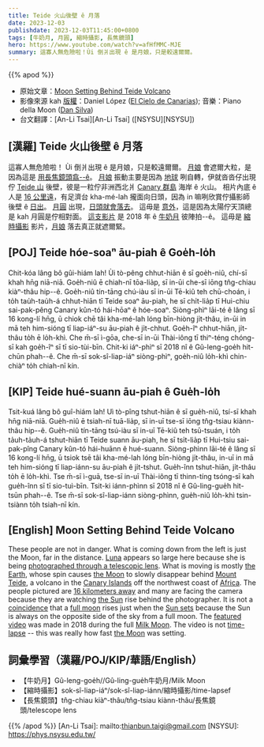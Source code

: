 ```yaml
---
title: Teide 火山後壁 ê 月落
date: 2023-12-03
publishdate: 2023-12-03T11:45:00+0800
tags: [牛奶月, 月圓, 縮時攝影, 長焦鏡頭]
hero: https://www.youtube.com/watch?v=afHfMMC-MJE
summary: 這寡人無危險啦！Ùi 倒爿出現 ê 是月娘，只是較遠爾爾。
---
```


{{% apod %}}

- 原始文章：[Moon Setting Behind Teide Volcano](https://apod.nasa.gov/apod/ap231203.html)
- 影像來源 kah [版權][copyright]：Daniel López ([El Cielo de Canarias](https://www.elcielodecanarias.com/)); 音樂：Piano della Moon ([Dan Silva](https://vimeo.com/dansilvaworld))
- 台文翻譯：[An-Li Tsai][An-Li Tsai] ([NSYSU][NSYSU])

## [漢羅] Teide 火山後壁 ê 月落
這寡人無危險啦！
Ùi 倒爿出現 ê 是月娘，只是較遠爾爾。
[月娘][Luna] 會遮爾大粒，是因為這是 [用長焦鏡頭翕--ê][photographed through a telescopic lens]。
[月娘][the Moon 1] 振動主要是因為 [地球][the Earth] 咧自轉，伊就沓沓仔出現佇 [Teide 山][Mount Teide] 後壁，彼是一粒佇非洲西北爿 [Canary 群島][Canary Islands] 海岸 ê 火山。
相片內底 ê 人是 [16 公里遠][16 kilometers away]，有足濟台 kha-mé-lah 攏面向日頭，因為 in 嘛咧欣賞佇攝影師後壁 ê [日出][the Sun]。
[月圓][full moon] 出現，[日頭就會落去][Sun sets]。
這毋是 [意外][coincidence]，這是因為太陽佇天頂總是 kah 月圓是佇相對面。
[這支影片][featured video] 是 2018 年 ê [牛奶月][Milk Moon] 彼陣拍--ê。
這毋是 [縮時攝影][time-lapse] 影片，[月娘][the Moon 2] 落去真正就遮爾緊。

## [POJ] Teide hóe-soaⁿ āu-piah ê Goe̍h-lo̍h
Chit-kóa lâng bô gûi-hiám lah!
Ùi tò-pêng chhut-hiān ê sī goe̍h-niû, chí-sī khah hn̄g niā-niā.
Goe̍h-niû ē chiah-nī tōa-lia̍p, sī in-ūi che-sī iōng tn̂g-chiau kiàⁿ-thâu hip--ê.
Goe̍h-niû tín-tāng chú-iàu sī in-ūi Tē-kiû teh chū-choán, i to̍h tau̍h-tau̍h-á chhut-hiān tī Teide soaⁿ āu-piah, he sī chi̍t-lia̍p tī Hui-chiu sai-pak-pêng Canary kûn-tó hái-hōaⁿ ê hóe-soaⁿ.
Siòng-phìⁿ lāi-té ê lâng sī 16 kong-lí hn̄g, ū chiok chē tâi kha-mé-lah lóng bīn-hiòng ji̍t-thâu, in-ūi in mā teh him-sióng tī liap-iáⁿ-su āu-piah ê ji̍t-chhut.
Goe̍h-îⁿ chhut-hiān, ji̍t-thâu to̍h ē lo̍h-khì.
Che m̄-sī ì-gōa, che-sī in-ūi Thài-iông tī thiⁿ-téng chóng-sī kah goe̍h-îⁿ sī tī sio-tùi-bīn.
Chit-ki iáⁿ-phìⁿ sī 2018 nî ê Gû-leng-goe̍h hit-chūn phah--ê.
Che m̄-sī sok-sî-liap-iáⁿ siòng-phìⁿ, goe̍h-niû lo̍h-khì chin-chiàⁿ to̍h chiah-nī kín.

## [KIP] Teide hué-suann āu-piah ê Gue̍h-lo̍h
Tsit-kuá lâng bô guî-hiám lah!
Uì tò-pîng tshut-hiān ê sī gue̍h-niû, tsí-sī khah hn̄g niā-niā.
Gue̍h-niû ē tsiah-nī tuā-lia̍p, sī in-uī tse-sī iōng tn̂g-tsiau kiànn-thâu hip--ê.
Gue̍h-niû tín-tāng tsú-iàu sī in-uī Tē-kiû teh tsū-tsuán, i to̍h ta̍uh-ta̍uh-á tshut-hiān tī Teide suann āu-piah, he sī tsi̍t-lia̍p tī Hui-tsiu sai-pak-pîng Canary kûn-tó hái-huānn ê hué-suann.
Siòng-phìnn lāi-té ê lâng sī 16 kong-lí hn̄g, ū tsiok tsē tâi kha-mé-lah lóng bīn-hiòng ji̍t-thâu, in-uī in mā teh him-sióng tī liap-iánn-su āu-piah ê ji̍t-tshut.
Gue̍h-înn tshut-hiān, ji̍t-thâu to̍h ē lo̍h-khì.
Tse m̄-sī ì-guā, tse-sī in-uī Thài-iông tī thinn-tíng tsóng-sī kah gue̍h-înn sī tī sio-tuì-bīn.
Tsit-ki iánn-phìnn sī 2018 nî ê Gû-ling-gue̍h hit-tsūn phah--ê.
Tse m̄-sī sok-sî-liap-iánn siòng-phìnn, gue̍h-niû lo̍h-khì tsin-tsiànn to̍h tsiah-nī kín.

## [English] Moon Setting Behind Teide Volcano
These people are not in danger.
What is coming down from the left is just the Moon, far in the distance.
[Luna][Luna] appears so large here because she is being [photographed through a telescopic lens][photographed through a telescopic lens].
What is moving is mostly [the Earth][the Earth], whose spin causes [the Moon][the Moon 1] to slowly disappear behind [Mount Teide][Mount Teide], a volcano in the [Canary Islands][Canary Islands] off the northwest coast of [Africa][Africa].
The people pictured are [16 kilometers away][16 kilometers away] and many are facing the camera because they are watching [the Sun][the Sun] rise behind the photographer.
It is not a [coincidence][coincidence] that a [full moon][full moon] rises just when the [Sun sets][Sun sets] because the Sun is always on the opposite side of the sky from a full moon.
The [featured video][featured video] was made in 2018 during the full [Milk Moon][Milk Moon].
The video is not [time-lapse][time-lapse] -- this was really how fast [the Moon][the Moon 2] was setting.

## 詞彙學習（漢羅/POJ/KIP/華語/English）
- 【牛奶月】Gû-leng-goe̍h//Gû-ling-gue̍h牛奶月/Milk Moon
- 【縮時攝影】sok-sî-liap-iáⁿ/sok-sî-liap-iánn/縮時攝影/time-lapsef
- 【長焦鏡頭】tn̂g-chiau kiàⁿ-thâu/tn̂g-tsiau kiànn-thâu/長焦鏡頭/telescope lens

{{% /apod %}}
[An-Li Tsai]: mailto:thianbun.taigi@gmail.com
[NSYSU]: https://phys.nsysu.edu.tw/

[copyright]: https://apod.nasa.gov/apod/fap/lib/about_apod.html#srapply
[License]: https://creativecommons.org/licenses/by/3.0/

[Luna]:https://en.wikipedia.org/wiki/Luna_(goddess)
[photographed through a telescopic lens]:https://apod.nasa.gov/apod/image/1806/Telescope_Teide.jpg
[the Earth]:https://science.nasa.gov/earth/
[the Moon 1]:https://science.nasa.gov/moon/
[Mount Teide]:https://en.wikipedia.org/wiki/Teide
[Canary Islands]:https://en.wikipedia.org/wiki/Canary_Islands
[Africa]:https://en.wikipedia.org/wiki/Africa
[16 kilometers away]:https://apod.nasa.gov/apod/image/1806/teide_volcan_video.jpg
[the Sun]:https://science.nasa.gov/sun/facts/
[coincidence]:https://atworkandbored.com/jokes-inc/fun-pics/long-neck-cat-8110.jpeg
[full moon]:https://apod.nasa.gov/apod/ap211010.html
[Sun sets]:https://apod.nasa.gov/apod/ap220320.html
[featured video]:https://vimeo.com/272723959
[Milk Moon]:https://www.csmonitor.com/Science/2010/0526/What-is-a-milk-moon-anyway
[time-lapse]:https://apod.nasa.gov/apod/ap170820.html
[the Moon 2]:https://apod.nasa.gov/apod/ap160201.html
